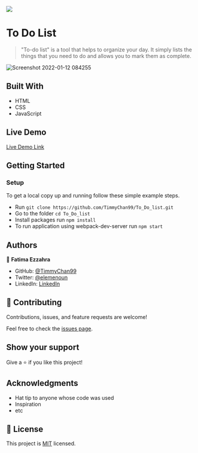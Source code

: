 ![](https://img.shields.io/badge/Microverse-blueviolet)

# To Do List

> "To-do list" is a tool that helps to organize your day. It simply lists the things that you need to do and allows you to mark them as complete.

![Screenshot 2022-01-12 084255](https://user-images.githubusercontent.com/92228303/149084748-b64d723c-2910-407b-a920-cc36dc9eab0b.png)


## Built With

- HTML
- CSS
- JavaScript

## Live Demo

[Live Demo Link](https://timmychan99.github.io/To_Do_list/dist/)


## Getting Started

### Setup
To get a local copy up and running follow these simple example steps.

- Run `git clone https://github.com/TimmyChan99/To_Do_list.git`
- Go to the folder `cd To_Do_list`
- Install packages run `npm install`
- To run application using webpack-dev-server run `npm start`



## Authors

👤 **Fatima Ezzahra**

- GitHub: [@TimmyChan99](https://github.com/TimmyChan99)
- Twitter: [@elemenoun](https://twitter.com/elemenoun)
- LinkedIn: [LinkedIn](https://www.linkedin.com/in/fatima-ezzahra-elemenoun-020841225/)


## 🤝 Contributing

Contributions, issues, and feature requests are welcome!

Feel free to check the [issues page](../../issues/).

## Show your support

Give a ⭐️ if you like this project!

## Acknowledgments

- Hat tip to anyone whose code was used
- Inspiration
- etc

## 📝 License

This project is [MIT](./MIT.md) licensed.
